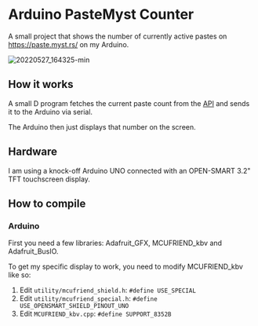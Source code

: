 # Arduino PasteMyst Counter

A small project that shows the number of currently active pastes on https://paste.myst.rs/ on my Arduino.

![20220527_164325-min](https://user-images.githubusercontent.com/7966628/170723303-51f57220-3f14-4c94-8449-98f86296ebb3.jpg)

## How it works

A small D program fetches the current paste count from the [API](https://paste.myst.rs/api-docs/data) and sends it to the Arduino via serial.

The Arduino then just displays that number on the screen.

## Hardware

I am using a knock-off Arduino UNO connected with an OPEN-SMART 3.2" TFT touchscreen display.

## How to compile

### Arduino

First you need a few libraries: Adafruit_GFX, MCUFRIEND_kbv and Adafruit_BusIO.

To get my specific display to work, you need to modify MCUFRIEND_kbv like so:

1. Edit `utility/mcufriend_shield.h`: `#define USE_SPECIAL`
2. Edit `utility/mcufriend_special.h`: `#define USE_OPENSMART_SHIELD_PINOUT_UNO`
3. Edit `MCUFRIEND_kbv.cpp`: `#define SUPPORT_8352B`
